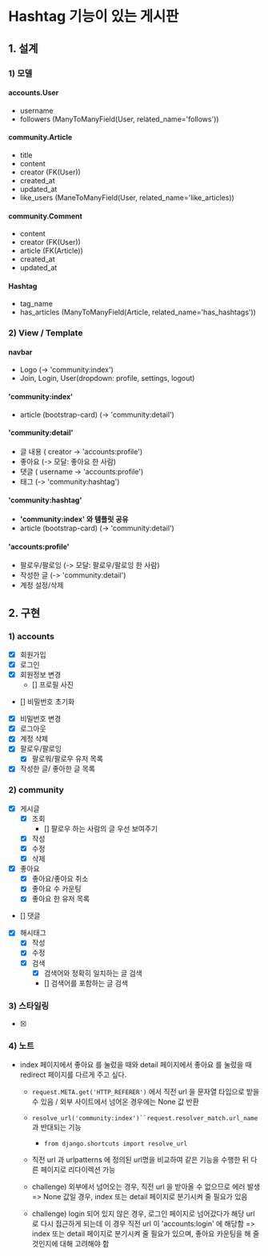 # Hashtag 기능이 있는 게시판

## 1. 설계

### 1) 모델

#### accounts.User

- username
- followers (ManyToManyField(User, related_name='follows'))

#### community.Article

- title
- content
- creator (FK(User))
- created_at
- updated_at
- like_users (ManeToManyField(User, related_name='like_articles))

#### community.Comment

- content
- creator (FK(User))
- article (FK(Article))
- created_at
- updated_at

#### Hashtag

- tag_name
- has_articles (ManyToManyField(Article, related_name='has_hashtags'))

### 2) View / Template

#### navbar

- Logo (-> 'community:index')
- Join, Login, User(dropdown: profile, settings, logout)

#### 'community:index'

- article (bootstrap-card) (-> 'community:detail')

#### 'community:detail'

- 글 내용 ( creator -> 'accounts:profile')
- 좋아요 (-> 모달: 좋아요 한 사람)
- 댓글 ( username -> 'accounts:profile')
- 태그 (-> 'community:hashtag')

#### 'community:hashtag'

- **'community:index' 와 템플릿 공유**
- article (bootstrap-card) (-> 'community:detail')

#### 'accounts:profile'

- 팔로우/팔로잉 (-> 모달: 팔로우/팔로잉 한 사람)
- 작성한 글 (-> 'community:detail')
- 계정 설정/삭제

## 2. 구현

### 1) accounts

- [x] 회원가입
- [x] 로그인
- [x] 회원정보 변경
  - [] 프로필 사진
- [] 비밀번호 초기화
- [x] 비밀번호 변경
- [x] 로그아웃
- [x] 계정 삭제
- [x] 팔로우/팔로잉
  - [x] 팔로워/팔로우 유저 목록
- [x] 작성한 글/ 좋아한 글 목록

### 2) community

- [x] 게시글
  - [x] 조회
    - [] 팔로우 하는 사람의 글 우선 보여주기
  - [x] 작성
  - [x] 수정
  - [x] 삭제
- [x] 좋아요
  - [x] 좋아요/좋아요 취소
  - [x] 좋아요 수 카운팅
  - [x] 좋아요 한 유저 목록
- [] 댓글
- [x] 해시태그
  - [x] 작성
  - [x] 수정
  - [x] 검색
    - [x] 검색어와 정확히 일치하는 글 검색
    - [] 검색어를 포함하는 글 검색

### 3) 스타일링

- [x]

### 4) 노트

- index 페이지에서 좋아요 를 눌렀을 때와 detail 페이지에서 좋아요 를 눌렀을 때 redirect 페이지를 다르게 주고 싶다.

  - `request.META.get('HTTP_REFERER')` 에서 직전 url 을 문자열 타입으로 받을 수 있음 / 외부 사이트에서 넘어온 경우에는 None 값 반환
  - ` resolve_url('community:index')``request.resolver_match.url_name ` 과 반대되는 기능

    - `from django.shortcuts import resolve_url`

  - 직전 url 과 urlpatterns 에 정의된 url명을 비교하여 같은 기능을 수행한 뒤 다른 페이지로 리다이렉션 가능

  - challenge) 외부에서 넘어오는 경우, 직전 url 을 받아올 수 없으므로 에러 발생 => None 값일 경우, index 또는 detail 페이지로 분기시켜 줄 필요가 있음

  - challenge) login 되어 있지 않은 경우, 로그인 페이지로 넘어갔다가 해당 url 로 다시 접근하게 되는데 이 경우 직전 url 이 'accounts:login' 에 해당함 => index 또는 detail 페이지로 분기시켜 줄 필요가 있으며, 좋아요 카운팅을 해 줄 것인지에 대해 고려해야 함
